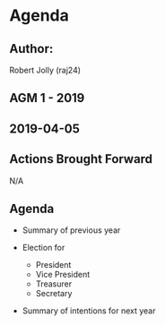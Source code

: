 # Agenda
## Author:
Robert Jolly (raj24)

## AGM 1 - 2019

## 2019-04-05

## Actions Brought Forward

N/A

## Agenda

- Summary of previous year

- Election for
  - President
  - Vice President
  - Treasurer 
  - Secretary
  
- Summary of intentions for next year
